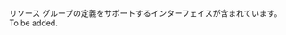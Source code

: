 <Namespace Name="Microsoft.Azure.Management.ResourceManager.Fluent.ResourceGroup.Definition">
  <Docs>
    <summary>リソース グループの定義をサポートするインターフェイスが含まれています。</summary> 
    <remarks>To be added.</remarks>
  </Docs>
</Namespace>
